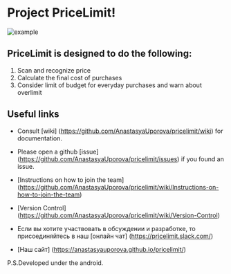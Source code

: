 # Project PriceLimit!


![example](http://savepic.ru/11957046.png)
## PriceLimit is designed to do the following:
1. Scan and recognize price 
2. Calculate the final cost of purchases
3. Consider limit of budget for everyday purchases and warn about overlimit


## Useful links
* Consult [wiki] (https://github.com/AnastasyaUporova/pricelimit/wiki) for documentation.

* Please open a github [issue] (https://github.com/AnastasyaUporova/pricelimit/issues) if you found an issue.

* [Instructions on how to join the team] (https://github.com/AnastasyaUporova/pricelimit/wiki/Instructions-on-how-to-join-the-team)

* [Version Control] (https://github.com/AnastasyaUporova/pricelimit/wiki/Version-Control)

* Если вы хотите участвовать в обсуждении и разработке, то присоединяйтесь в наш [онлайн чат]   (https://pricelimit.slack.com/)

* [Наш сайт] (https://anastasyauporova.github.io/pricelimit/)

P.S.Developed under the android. 

